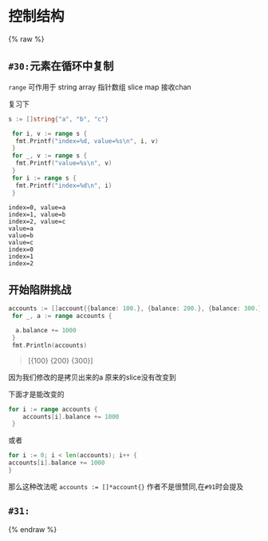 # 控制结构

{% raw %}

## `#30:`元素在循环中复制

`range` 可作用于 string array 指针数组 slice map 接收chan

复习下

```go
s := []string{"a", "b", "c"}

 for i, v := range s {
  fmt.Printf("index=%d, value=%s\n", i, v)
 }
 for _, v := range s {
  fmt.Printf("value=%s\n", v)
 }
 for i := range s {
  fmt.Printf("index=%d\n", i)
 }
```

```shell
index=0, value=a
index=1, value=b
index=2, value=c
value=a
value=b
value=c
index=0
index=1
index=2
```

## 开始陷阱挑战

```go
accounts := []account{{balance: 100.}, {balance: 200.}, {balance: 300.}}
 for _, a := range accounts {

  a.balance += 1000
 }
 fmt.Println(accounts)
```

> [{100} {200} {300}]

因为我们修改的是拷贝出来的a 原来的slice没有改变到

下面才是能改变的

```go
for i := range accounts {
    accounts[i].balance += 1000
 }
```

或者

```go
for i := 0; i < len(accounts); i++ {
accounts[i].balance += 1000
}

```

那么这种改法呢
`accounts := []*account{}`
作者不是很赞同,在`#91`时会提及

## `#31:`

{% endraw %}
